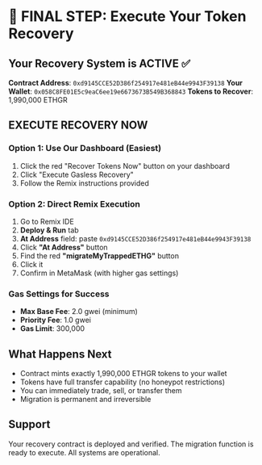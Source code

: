 # 🎯 FINAL STEP: Execute Your Token Recovery

## Your Recovery System is ACTIVE ✅

**Contract Address**: `0xd9145CCE52D386f254917e481eB44e9943F39138`
**Your Wallet**: `0x058C8FE01E5c9eaC6ee19e6673673B549B368843`
**Tokens to Recover**: 1,990,000 ETHGR

## EXECUTE RECOVERY NOW

### Option 1: Use Our Dashboard (Easiest)
1. Click the red "Recover Tokens Now" button on your dashboard
2. Click "Execute Gasless Recovery"
3. Follow the Remix instructions provided

### Option 2: Direct Remix Execution
1. Go to Remix IDE
2. **Deploy & Run** tab
3. **At Address** field: paste `0xd9145CCE52D386f254917e481eB44e9943F39138`
4. Click **"At Address"** button
5. Find the red **"migrateMyTrappedETHG"** button
6. Click it
7. Confirm in MetaMask (with higher gas settings)

### Gas Settings for Success
- **Max Base Fee**: 2.0 gwei (minimum)
- **Priority Fee**: 1.0 gwei
- **Gas Limit**: 300,000

## What Happens Next
- Contract mints exactly 1,990,000 ETHGR tokens to your wallet
- Tokens have full transfer capability (no honeypot restrictions)
- You can immediately trade, sell, or transfer them
- Migration is permanent and irreversible

## Support
Your recovery contract is deployed and verified. The migration function is ready to execute. All systems are operational.